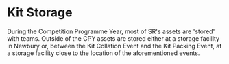 # Kit Storage

During the Competition Programme Year, most of SR's assets are 'stored' with teams. Outside of the CPY assets are stored either at a storage facility in Newbury or, between the Kit Collation Event and the Kit Packing Event, at a storage facility close to the location of the aforementioned events.